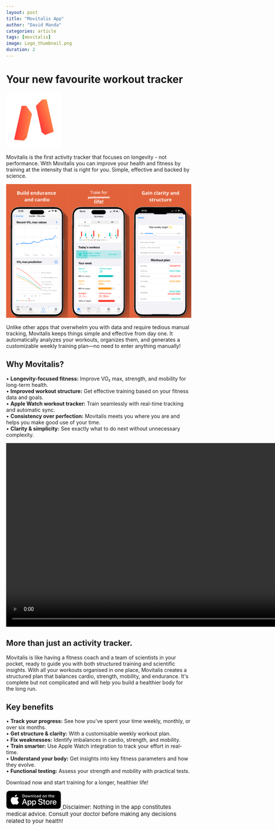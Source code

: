 ```yaml
---
layout: post
title: "Movitalis App"
author: "David Manda"
categories: article
tags: [movitalis]
image: Logo_thumbnail.png
duration: 2
---
```


# Your new favourite workout tracker

<img src="/assets/img/LogoMovitalis.png" alt="drawing" height="150"/>

Movitalis is the first activity tracker that focuses on longevity - not performance. With Movitalis you can improve your health and fitness by training at the intensity that is right for you. Simple, effective and backed by science.

<img src="/assets/img/Preview.png" alt="drawing">

Unlike other apps that overwhelm you with data and require tedious manual tracking, Movitalis keeps things simple and effective from day one. It automatically analyzes your workouts, organizes them, and generates a customizable weekly training plan—no need to enter anything manually!

## Why Movitalis?

• **Longevity-focused fitness:** Improve VO₂ max, strength, and mobility for long-term health.  
• **Improved workout structure:** Get effective training based on your fitness data and goals.  
• **Apple Watch workout tracker:** Train seamlessly with real-time tracking and automatic sync.  
• **Consistency over perfection:** Movitalis meets you where you are and helps you make good use of your time.  
• **Clarity & simplicity:** See exactly what to do next without unnecessary complexity.

<video height="500" autoplay muted loop>
  <source src="/assets/img/Quiz_preview.mov" type="video/mp4">
Your browser does not support the video tag.
</video>

## More than just an activity tracker.

Movitalis is like having a fitness coach and a team of scientists in your pocket, ready to guide you with both structured training and scientific insights.
With all your workouts organised in one place, Movitalis creates a structured plan that balances cardio, strength, mobility, and endurance. It's complete but not complicated and will help you build a healthier body for the long run.

## Key benefits

• **Track your progress:** See how you’ve spent your time weekly, monthly, or over six months.  
• **Get structure & clarity:** With a customisable weekly workout plan.  
• **Fix weaknesses:** Identify imbalances in cardio, strength, and mobility.  
• **Train smarter:** Use Apple Watch integration to track your effort in real-time.  
• **Understand your body:** Get insights into key fitness parameters and how they evolve.  
• **Functional testing:** Assess your strength and mobility with practical tests.

Download now and start training for a longer, healthier life!

<a href="https://apps.apple.com/ro/app/movitalis-fitness-tracking/id6470913447" target="_blank">
    <img src="/assets/img/Download_on_the_App_Store_Badge_RO_RGB_blk_100317.svg" height="50" alt="Download on the App Store">
</a>

<span style="font-size: 15px">
Disclaimer:
Nothing in the app constitutes medical advice. Consult your doctor before making any decisions related to your health!
